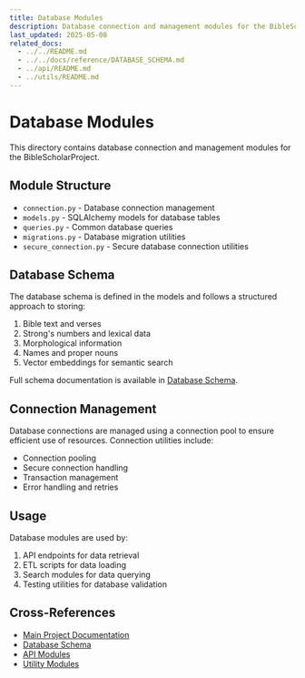```yaml
---
title: Database Modules
description: Database connection and management modules for the BibleScholarProject
last_updated: 2025-05-08
related_docs:
  - ../../README.md
  - ../../docs/reference/DATABASE_SCHEMA.md
  - ../api/README.md
  - ../utils/README.md
---
```

# Database Modules

This directory contains database connection and management modules for the BibleScholarProject.

## Module Structure

- `connection.py` - Database connection management
- `models.py` - SQLAlchemy models for database tables
- `queries.py` - Common database queries
- `migrations.py` - Database migration utilities
- `secure_connection.py` - Secure database connection utilities

## Database Schema

The database schema is defined in the models and follows a structured approach to storing:

1. Bible text and verses
2. Strong's numbers and lexical data
3. Morphological information
4. Names and proper nouns
5. Vector embeddings for semantic search

Full schema documentation is available in [Database Schema](../../docs/reference/DATABASE_SCHEMA.md).

## Connection Management

Database connections are managed using a connection pool to ensure efficient use of resources. Connection utilities include:

- Connection pooling
- Secure connection handling
- Transaction management
- Error handling and retries

## Usage

Database modules are used by:

1. API endpoints for data retrieval
2. ETL scripts for data loading
3. Search modules for data querying
4. Testing utilities for database validation

## Cross-References
- [Main Project Documentation](../../README.md)
- [Database Schema](../../docs/reference/DATABASE_SCHEMA.md)
- [API Modules](../api/README.md)
- [Utility Modules](../utils/README.md) 